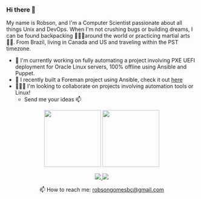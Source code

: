### Hi there 👋

My name is Robson, and I'm a Computer Scientist passionate about all things Unix and DevOps. When I'm not crushing bugs or building dreams, I can be found backpacking 🧗🏿‍♂️around the world or practicing martial arts 🤼‍♂️. From Brazil, living in Canada and US and traveling within the PST timezone.

- 🔭 I'm currently working on fully automating a project involving PXE UEFI deployment for Oracle Linux servers, 100% offline using Ansible and Puppet.
- 🌴 I recently built a Foreman project using Ansible, check it out [here](https://github.com/enemy100/Foreman-deploy)
- 🙋🏻‍♂️ I'm looking to collaborate on projects involving automation tools or Linux!
  - Send me your ideas 📫
  
<p align='center'>
   <a href="https://github-readme-stats.vercel.app/api?username=enemy100&show_icons=true&count_private=true"><img
           height=150
           src="https://github-readme-stats.vercel.app/api?username=enemy100&show_icons=true&count_private=true"/></a>
   <a href="https://github.com/enemy100/github-readme-stats"><img height=150
                                                                  src="https://github-readme-stats.vercel.app/api/top-langs/?username=enemy100&layout=compact"/></a>
</p>

<p align='center'>
   <a href="https://www.linkedin.com/in/robsongomespereira/">
       <img src="https://img.shields.io/badge/linkedin-%230077B5.svg?&style=for-the-badge&logo=linkedin&logoColor=white"/>
   </a>
   <a href="https://t.me/joinchat/rob3dfk">
       <img src="https://img.shields.io/badge/Telegram-2CA5E0?style=for-the-badge&logo=telegram&logoColor=white"/>
   </a>
<p align='center'>
   📫 How to reach me: <a href='mailto:robsongomesbc@gmail.com'>robsongomesbc@gmail.com</a>
</p>

